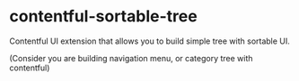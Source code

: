 # contentful-sortable-tree

Contentful UI extension that allows you to build simple tree with sortable UI.

(Consider you are building navigation menu, or category tree with contentful)
